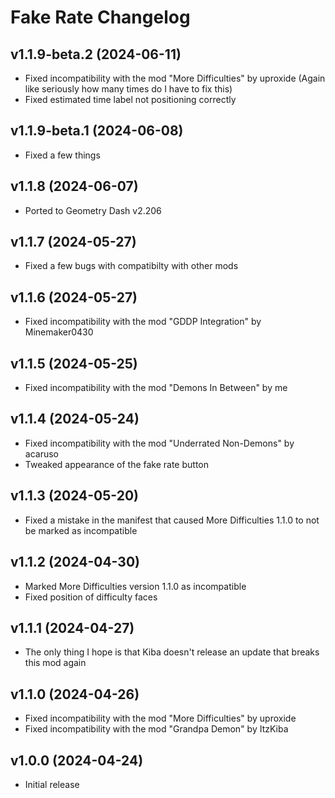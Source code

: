# Fake Rate Changelog
## v1.1.9-beta.2 (2024-06-11)
- Fixed incompatibility with the mod "More Difficulties" by uproxide (Again like seriously how many times do I have to fix this)
- Fixed estimated time label not positioning correctly

## v1.1.9-beta.1 (2024-06-08)
- Fixed a few things

## v1.1.8 (2024-06-07)
- Ported to Geometry Dash v2.206

## v1.1.7 (2024-05-27)
- Fixed a few bugs with compatibilty with other mods

## v1.1.6 (2024-05-27)
- Fixed incompatibility with the mod "GDDP Integration" by Minemaker0430

## v1.1.5 (2024-05-25)
- Fixed incompatibility with the mod "Demons In Between" by me

## v1.1.4 (2024-05-24)
- Fixed incompatibility with the mod "Underrated Non-Demons" by acaruso
- Tweaked appearance of the fake rate button

## v1.1.3 (2024-05-20)
- Fixed a mistake in the manifest that caused More Difficulties 1.1.0 to not be marked as incompatible

## v1.1.2 (2024-04-30)
- Marked More Difficulties version 1.1.0 as incompatible
- Fixed position of difficulty faces

## v1.1.1 (2024-04-27)
- The only thing I hope is that Kiba doesn't release an update that breaks this mod again

## v1.1.0 (2024-04-26)
- Fixed incompatibility with the mod "More Difficulties" by uproxide
- Fixed incompatibility with the mod "Grandpa Demon" by ItzKiba

## v1.0.0 (2024-04-24)
- Initial release